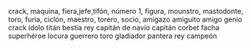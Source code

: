 crack, maquina, fiera,jefe,tifón, número 1, figura, mounstro, mastodonte, toro, furia, ciclón, maestro, torero, socio, amigazo amiguito amigo genio crack ídolo titán bestia rey capitán de navío capitán corbet facha superhéroe locura guerrero toro gladiador pantera rey campeón
